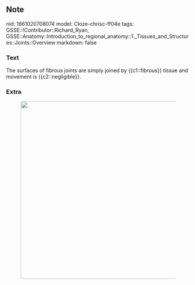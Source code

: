 ## Note
nid: 1661020708074
model: Cloze-chrisc-ff04e
tags: GSSE::!Contributor::Richard_Ryan, GSSE::Anatomy::Introduction_to_regional_anatomy::1._Tissues_and_Structures::Joints::Overview
markdown: false

### Text
<div class="toggle">
  The surfaces of fibrous joints are simply joined by
  {{c1::fibrous}} tissue and movement is {{c2::negligible}}.
</div>

### Extra
<figure id="37863437-fd3e-45ef-8bd9-75e75cf2fe28" class="image">
  <a href= 
  "Overview%207b2a4173f8ed4a9891f40dee020588aa/Untitled%201.png"><img style="width:484px"
  src="61d67221156e1122e42106057489860ab7959461.png"></a>
</figure>
